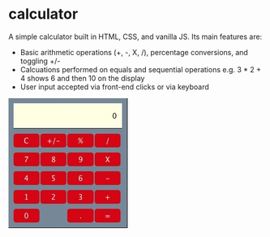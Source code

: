 # calculator

A simple calculator built in HTML, CSS, and vanilla JS. Its main features are:

- Basic arithmetic operations (+, -, X, /), percentage conversions, and toggling +/-
- Calcuations performed on equals and sequential operations e.g. 3 \* 2 + 4 shows 6 and then 10 on the display
- User input accepted via front-end clicks or via keyboard

![Calculator](calculator.jpeg)
